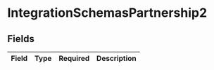 # IntegrationSchemasPartnership2


## Fields

| Field       | Type        | Required    | Description |
| ----------- | ----------- | ----------- | ----------- |